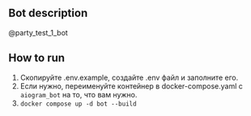 ## Bot description
@party_test_1_bot

## How to run
1. Скопируйте .env.example, создайте .env файл и заполните его.
2. Если нужно, переименуйте контейнер в docker-compose.yaml с `aiogram_bot` на то, что вам нужно.
2.  `docker compose up -d bot --build`
